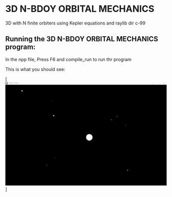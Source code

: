 # 3D N-BDOY ORBITAL MECHANICS
3D with N finite orbiters using Kepler equations and raylib dir c-99

## Running the 3D N-BDOY ORBITAL MECHANICS program:

In the npp file, Press F6 and compile_run to run thr program


This is what you should see:

[![3D Demo](images/demo3.gif)]

